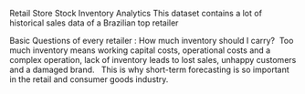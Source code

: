 Retail Store Stock Inventory Analytics
This dataset contains a lot of historical sales data of a Brazilian top retailer

Basic Questions of every retailer : How much inventory should I carry?  Too much inventory means working capital costs, operational costs and a complex operation, lack of inventory leads to lost sales, unhappy customers and a damaged brand.
 
This is why short-term forecasting is so important in the retail and consumer goods industry.
